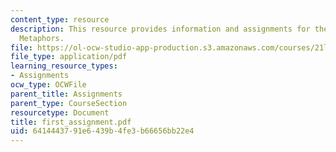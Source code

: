 ```yaml
---
content_type: resource
description: This resource provides information and assignments for the poem, titled
  Metaphors.
file: https://ol-ocw-studio-app-production.s3.amazonaws.com/courses/21l-004-major-poets-fall-2001/6414443791e6439b4fe3b66656bb22e4_first_assignment.pdf
file_type: application/pdf
learning_resource_types:
- Assignments
ocw_type: OCWFile
parent_title: Assignments
parent_type: CourseSection
resourcetype: Document
title: first_assignment.pdf
uid: 64144437-91e6-439b-4fe3-b66656bb22e4
---
```

